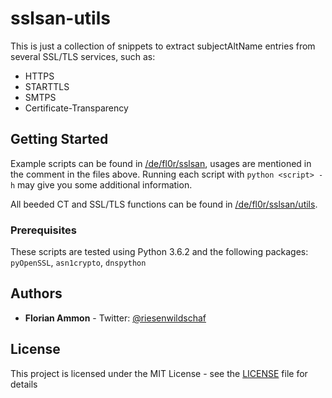 # sslsan-utils

This is just a collection of snippets to extract subjectAltName entries from several SSL/TLS services, such as:

* HTTPS
* STARTTLS
* SMTPS
* Certificate-Transparency

## Getting Started

Example scripts can be found in [/de/fl0r/sslsan](/de/fl0r/sslsan), usages are mentioned in the comment in the files above. Running each script with `python <script> -h` may give you some additional information.

All beeded CT and SSL/TLS functions can be found in [/de/fl0r/sslsan/utils](/de/fl0r/sslsan/utils).

### Prerequisites

These scripts are tested using Python 3.6.2 and the following packages: `pyOpenSSL`, `asn1crypto`, `dnspython`

## Authors

* **Florian Ammon** - Twitter: [@riesenwildschaf](https://twitter.com/riesenwildschaf)

## License

This project is licensed under the MIT License - see the [LICENSE](LICENSE) file for details
